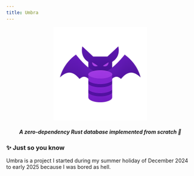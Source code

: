 ```yaml
---
title: Umbra
---
```


<div align="center">
    <img alt="Logo" src="https://github.com/RuanCampello/umbra/raw/main/.github/umbra-icon.png" width="250" height="250" />
    <h5>A zero-dependency Rust database implemented from scratch 🦇</h5>
</div>

### ✨ Just so you know

Umbra is a project I started during my summer holiday of December 2024 to early 2025 because I was bored as hell.

